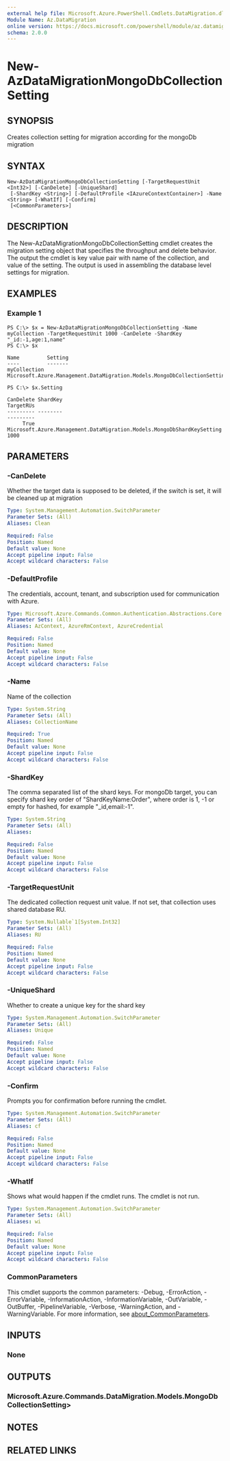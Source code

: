 ```yaml
---
external help file: Microsoft.Azure.PowerShell.Cmdlets.DataMigration.dll-Help.xml
Module Name: Az.DataMigration
online version: https://docs.microsoft.com/powershell/module/az.datamigration/New-AzDataMigrationMongoDbCollectionSetting
schema: 2.0.0
---
```


# New-AzDataMigrationMongoDbCollectionSetting

## SYNOPSIS
Creates collection setting for migration according for the mongoDb migration

## SYNTAX

```
New-AzDataMigrationMongoDbCollectionSetting [-TargetRequestUnit <Int32>] [-CanDelete] [-UniqueShard]
 [-ShardKey <String>] [-DefaultProfile <IAzureContextContainer>] -Name <String> [-WhatIf] [-Confirm]
 [<CommonParameters>]
```

## DESCRIPTION
The New-AzDataMigrationMongoDbCollectionSetting cmdlet creates the migration setting object that specifies the throughput and delete behavior.
The output the cmdlet is key value pair with name of the collection, and value of the setting. The output is used in assembling
the database level settings for migration.

## EXAMPLES

### Example 1
```
PS C:\> $x = New-AzDataMigrationMongoDbCollectionSetting -Name myCollection -TargetRequestUnit 1000 -CanDelete -ShardKey "_id:-1,age:1,name"
PS C:\> $x

Name         Setting
----         -------
myCollection Microsoft.Azure.Management.DataMigration.Models.MongoDbCollectionSettings

PS C:\> $x.Setting

CanDelete ShardKey                                                               TargetRUs
--------- --------                                                               ---------
     True Microsoft.Azure.Management.DataMigration.Models.MongoDbShardKeySetting      1000
```

## PARAMETERS

### -CanDelete
Whether the target data is supposed to be deleted, if the switch is set, it will be cleaned up at migration

```yaml
Type: System.Management.Automation.SwitchParameter
Parameter Sets: (All)
Aliases: Clean

Required: False
Position: Named
Default value: None
Accept pipeline input: False
Accept wildcard characters: False
```

### -DefaultProfile
The credentials, account, tenant, and subscription used for communication with Azure.

```yaml
Type: Microsoft.Azure.Commands.Common.Authentication.Abstractions.Core.IAzureContextContainer
Parameter Sets: (All)
Aliases: AzContext, AzureRmContext, AzureCredential

Required: False
Position: Named
Default value: None
Accept pipeline input: False
Accept wildcard characters: False
```

### -Name
Name of the collection

```yaml
Type: System.String
Parameter Sets: (All)
Aliases: CollectionName

Required: True
Position: Named
Default value: None
Accept pipeline input: False
Accept wildcard characters: False
```

### -ShardKey
The comma separated list of the shard keys. For mongoDb target,
you can specify shard key order of "ShardKeyName:Order",
where order is 1, -1 or empty for hashed, for example "_id,email:-1".

```yaml
Type: System.String
Parameter Sets: (All)
Aliases:

Required: False
Position: Named
Default value: None
Accept pipeline input: False
Accept wildcard characters: False
```

### -TargetRequestUnit
The dedicated collection request unit value. If not set, that collection uses shared database RU.

```yaml
Type: System.Nullable`1[System.Int32]
Parameter Sets: (All)
Aliases: RU

Required: False
Position: Named
Default value: None
Accept pipeline input: False
Accept wildcard characters: False
```

### -UniqueShard
Whether to create a unique key for the shard key

```yaml
Type: System.Management.Automation.SwitchParameter
Parameter Sets: (All)
Aliases: Unique

Required: False
Position: Named
Default value: None
Accept pipeline input: False
Accept wildcard characters: False
```

### -Confirm
Prompts you for confirmation before running the cmdlet.

```yaml
Type: System.Management.Automation.SwitchParameter
Parameter Sets: (All)
Aliases: cf

Required: False
Position: Named
Default value: None
Accept pipeline input: False
Accept wildcard characters: False
```

### -WhatIf
Shows what would happen if the cmdlet runs. The cmdlet is not run.

```yaml
Type: System.Management.Automation.SwitchParameter
Parameter Sets: (All)
Aliases: wi

Required: False
Position: Named
Default value: None
Accept pipeline input: False
Accept wildcard characters: False
```

### CommonParameters
This cmdlet supports the common parameters: -Debug, -ErrorAction, -ErrorVariable, -InformationAction, -InformationVariable, -OutVariable, -OutBuffer, -PipelineVariable, -Verbose, -WarningAction, and -WarningVariable. For more information, see [about_CommonParameters](http://go.microsoft.com/fwlink/?LinkID=113216).

## INPUTS

### None

## OUTPUTS

### Microsoft.Azure.Commands.DataMigration.Models.MongoDbCollectionSetting>

## NOTES

## RELATED LINKS
